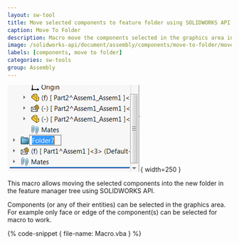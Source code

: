 ```yaml
---
layout: sw-tool
title: Move selected components to feature folder using SOLIDWORKS API
caption: Move To Folder
description: Macro move the components selected in the graphics area into a new folder in the feature manager tree
image: /solidworks-api/document/assembly/components/move-to-folder/move-components-to-folder.png
labels: [components, move to folder]
categories: sw-tools
group: Assembly
---
```

![Components added to new folder](new-folder.png){ width=250 }

This macro allows moving the selected components into the new folder in the feature manager tree using SOLIDWORKS API.

Components (or any of their entities) can be selected in the graphics area. For example only face or edge of the component(s) can be selected for macro to work.

{% code-snippet { file-name: Macro.vba } %}